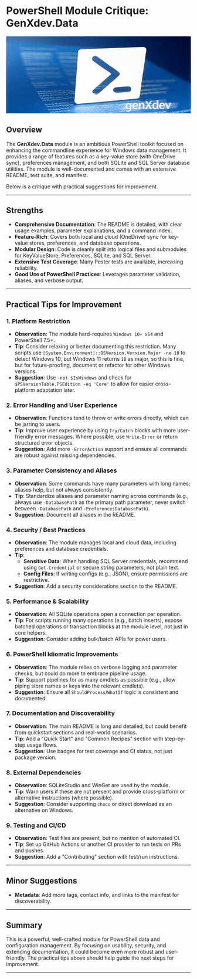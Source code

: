 # PowerShell Module Critique: GenXdev.Data

![image1](powershell.jpg)

## Overview

The **GenXdev.Data** module is an ambitious PowerShell toolkit focused on enhancing the commandline experience for Windows data management. It provides a range of features such as a key-value store (with OneDrive sync), preferences management, and both SQLite and SQL Server database utilities. The module is well-documented and comes with an extensive README, test suite, and manifest.

Below is a critique with practical suggestions for improvement.

---

## Strengths

- **Comprehensive Documentation**: The README is detailed, with clear usage examples, parameter explanations, and a command index.
- **Feature-Rich**: Covers both local and cloud (OneDrive) sync for key-value stores, preferences, and database operations.
- **Modular Design**: Code is cleanly split into logical files and submodules for KeyValueStore, Preferences, SQLite, and SQL Server.
- **Extensive Test Coverage**: Many Pester tests are available, increasing reliability.
- **Good Use of PowerShell Practices**: Leverages parameter validation, aliases, and verbose output.

---

## Practical Tips for Improvement

### 1. **Platform Restriction**

- **Observation**: The module hard-requires `Windows 10+ x64` and PowerShell 7.5+.
- **Tip**: Consider relaxing or better documenting this restriction. Many scripts use `[System.Environment]::OSVersion.Version.Major -ne 10` to detect Windows 10, but Windows 11 returns `10` as major, so this is fine, but for future-proofing, document or refactor for other Windows versions.
- **Suggestion**: Use `-not $IsWindows` and check for `$PSVersionTable.PSEdition -eq 'Core'` to allow for easier cross-platform adaptation later.

### 2. **Error Handling and User Experience**

- **Observation**: Functions tend to throw or write errors directly, which can be jarring to users.
- **Tip**: Improve user experience by using `Try/Catch` blocks with more user-friendly error messages. Where possible, use `Write-Error` or return structured error objects.
- **Suggestion**: Add more `-ErrorAction` support and ensure all commands are robust against missing dependencies.

### 3. **Parameter Consistency and Aliases**

- **Observation**: Some commands have many parameters with long names; aliases help, but not always consistently.
- **Tip**: Standardize aliases and parameter naming across commands (e.g., always use `-DatabasePath` as the primary path parameter, never switch between `-DatabasePath` and `-PreferencesDatabasePath`).
- **Suggestion**: Document all aliases in the README.

### 4. **Security / Best Practices**

- **Observation**: The module manages local and cloud data, including preferences and database credentials.
- **Tip**:
    - **Sensitive Data**: When handling SQL Server credentials, recommend using `Get-Credential` or secure string parameters, not plain text.
    - **Config Files**: If writing configs (e.g., JSON), ensure permissions are restrictive.
- **Suggestion**: Add a security considerations section to the README.

### 5. **Performance & Scalability**

- **Observation**: All SQLite operations open a connection per operation.
- **Tip**: For scripts running many operations (e.g., batch inserts), expose batched operations or transaction blocks at the module level, not just in core helpers.
- **Suggestion**: Consider adding bulk/batch APIs for power users.

### 6. **PowerShell Idiomatic Improvements**

- **Observation**: The module relies on verbose logging and parameter checks, but could do more to embrace pipeline usage.
- **Tip**: Support pipelines for as many cmdlets as possible (e.g., allow piping store names or keys into the relevant cmdlets).
- **Suggestion**: Ensure all `ShouldProcess`/`WhatIf` logic is consistent and documented.

### 7. **Documentation and Discoverability**

- **Observation**: The main README is long and detailed, but could benefit from quickstart sections and real-world scenarios.
- **Tip**: Add a "Quick Start" and "Common Recipes" section with step-by-step usage flows.
- **Suggestion**: Use badges for test coverage and CI status, not just package version.

### 8. **External Dependencies**

- **Observation**: SQLiteStudio and WinGet are used by the module.
- **Tip**: Warn users if these are not present and provide cross-platform or alternative instructions (where possible).
- **Suggestion**: Consider supporting `choco` or direct download as an alternative on Windows.

### 9. **Testing and CI/CD**

- **Observation**: Test files are present, but no mention of automated CI.
- **Tip**: Set up GitHub Actions or another CI provider to run tests on PRs and pushes.
- **Suggestion**: Add a "Contributing" section with test/run instructions.

---

## Minor Suggestions

- **Metadata**: Add more tags, contact info, and links to the manifest for discoverability.

---

## Summary

This is a powerful, well-crafted module for PowerShell data and configuration management. By focusing on usability, security, and extending documentation, it could become even more robust and user-friendly. The practical tips above should help guide the next steps for improvement.

---
